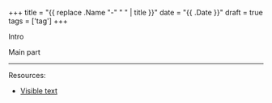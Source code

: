 +++
title = "{{ replace .Name "-" " " | title }}"
date = "{{ .Date }}"
draft = true
tags = ['tag']
+++

Intro

<!--more-->

Main part

---

Resources:

* [Visible text][some-name]

[some-name]: https://example.com
